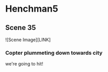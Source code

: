 # Henchman5

## Scene 35

![Scene Image][LINK]

### Copter plummeting down towards city

we're going to hit!
